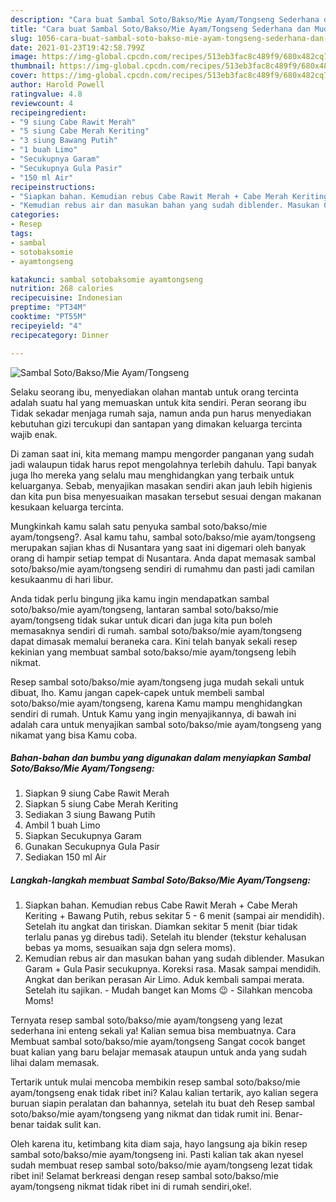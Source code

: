 ```yaml
---
description: "Cara buat Sambal Soto/Bakso/Mie Ayam/Tongseng Sederhana dan Mudah Dibuat"
title: "Cara buat Sambal Soto/Bakso/Mie Ayam/Tongseng Sederhana dan Mudah Dibuat"
slug: 1056-cara-buat-sambal-soto-bakso-mie-ayam-tongseng-sederhana-dan-mudah-dibuat
date: 2021-01-23T19:42:58.799Z
image: https://img-global.cpcdn.com/recipes/513eb3fac8c489f9/680x482cq70/sambal-sotobaksomie-ayamtongseng-foto-resep-utama.jpg
thumbnail: https://img-global.cpcdn.com/recipes/513eb3fac8c489f9/680x482cq70/sambal-sotobaksomie-ayamtongseng-foto-resep-utama.jpg
cover: https://img-global.cpcdn.com/recipes/513eb3fac8c489f9/680x482cq70/sambal-sotobaksomie-ayamtongseng-foto-resep-utama.jpg
author: Harold Powell
ratingvalue: 4.8
reviewcount: 4
recipeingredient:
- "9 siung Cabe Rawit Merah"
- "5 siung Cabe Merah Keriting"
- "3 siung Bawang Putih"
- "1 buah Limo"
- "Secukupnya Garam"
- "Secukupnya Gula Pasir"
- "150 ml Air"
recipeinstructions:
- "Siapkan bahan. Kemudian rebus Cabe Rawit Merah + Cabe Merah Keriting + Bawang Putih, rebus sekitar 5 - 6 menit (sampai air mendidih). Setelah itu angkat dan tiriskan. Diamkan sekitar 5 menit (biar tidak terlalu panas yg direbus tadi). Setelah itu blender (tekstur kehalusan bebas ya moms, sesuaikan saja dgn selera moms)."
- "Kemudian rebus air dan masukan bahan yang sudah diblender. Masukan Garam + Gula Pasir secukupnya. Koreksi rasa. Masak sampai mendidih. Angkat dan berikan perasan Air Limo. Aduk kembali sampai merata. Setelah itu sajikan. Mudah banget kan Moms 😉 Silahkan mencoba Moms!"
categories:
- Resep
tags:
- sambal
- sotobaksomie
- ayamtongseng

katakunci: sambal sotobaksomie ayamtongseng 
nutrition: 268 calories
recipecuisine: Indonesian
preptime: "PT34M"
cooktime: "PT55M"
recipeyield: "4"
recipecategory: Dinner

---
```



![Sambal Soto/Bakso/Mie Ayam/Tongseng](https://img-global.cpcdn.com/recipes/513eb3fac8c489f9/680x482cq70/sambal-sotobaksomie-ayamtongseng-foto-resep-utama.jpg)

Selaku seorang ibu, menyediakan olahan mantab untuk orang tercinta adalah suatu hal yang memuaskan untuk kita sendiri. Peran seorang ibu Tidak sekadar menjaga rumah saja, namun anda pun harus menyediakan kebutuhan gizi tercukupi dan santapan yang dimakan keluarga tercinta wajib enak.

Di zaman  saat ini, kita memang mampu mengorder panganan yang sudah jadi walaupun tidak harus repot mengolahnya terlebih dahulu. Tapi banyak juga lho mereka yang selalu mau menghidangkan yang terbaik untuk keluarganya. Sebab, menyajikan masakan sendiri akan jauh lebih higienis dan kita pun bisa menyesuaikan masakan tersebut sesuai dengan makanan kesukaan keluarga tercinta. 



Mungkinkah kamu salah satu penyuka sambal soto/bakso/mie ayam/tongseng?. Asal kamu tahu, sambal soto/bakso/mie ayam/tongseng merupakan sajian khas di Nusantara yang saat ini digemari oleh banyak orang di hampir setiap tempat di Nusantara. Anda dapat memasak sambal soto/bakso/mie ayam/tongseng sendiri di rumahmu dan pasti jadi camilan kesukaanmu di hari libur.

Anda tidak perlu bingung jika kamu ingin mendapatkan sambal soto/bakso/mie ayam/tongseng, lantaran sambal soto/bakso/mie ayam/tongseng tidak sukar untuk dicari dan juga kita pun boleh memasaknya sendiri di rumah. sambal soto/bakso/mie ayam/tongseng dapat dimasak memalui beraneka cara. Kini telah banyak sekali resep kekinian yang membuat sambal soto/bakso/mie ayam/tongseng lebih nikmat.

Resep sambal soto/bakso/mie ayam/tongseng juga mudah sekali untuk dibuat, lho. Kamu jangan capek-capek untuk membeli sambal soto/bakso/mie ayam/tongseng, karena Kamu mampu menghidangkan sendiri di rumah. Untuk Kamu yang ingin menyajikannya, di bawah ini adalah cara untuk menyajikan sambal soto/bakso/mie ayam/tongseng yang nikamat yang bisa Kamu coba.

<!--inarticleads1-->

##### Bahan-bahan dan bumbu yang digunakan dalam menyiapkan Sambal Soto/Bakso/Mie Ayam/Tongseng:

1. Siapkan 9 siung Cabe Rawit Merah
1. Siapkan 5 siung Cabe Merah Keriting
1. Sediakan 3 siung Bawang Putih
1. Ambil 1 buah Limo
1. Siapkan Secukupnya Garam
1. Gunakan Secukupnya Gula Pasir
1. Sediakan 150 ml Air




<!--inarticleads2-->

##### Langkah-langkah membuat Sambal Soto/Bakso/Mie Ayam/Tongseng:

1. Siapkan bahan. Kemudian rebus Cabe Rawit Merah + Cabe Merah Keriting + Bawang Putih, rebus sekitar 5 - 6 menit (sampai air mendidih). Setelah itu angkat dan tiriskan. Diamkan sekitar 5 menit (biar tidak terlalu panas yg direbus tadi). Setelah itu blender (tekstur kehalusan bebas ya moms, sesuaikan saja dgn selera moms).
1. Kemudian rebus air dan masukan bahan yang sudah diblender. Masukan Garam + Gula Pasir secukupnya. Koreksi rasa. Masak sampai mendidih. Angkat dan berikan perasan Air Limo. Aduk kembali sampai merata. Setelah itu sajikan. - Mudah banget kan Moms 😉 - Silahkan mencoba Moms!




Ternyata resep sambal soto/bakso/mie ayam/tongseng yang lezat sederhana ini enteng sekali ya! Kalian semua bisa membuatnya. Cara Membuat sambal soto/bakso/mie ayam/tongseng Sangat cocok banget buat kalian yang baru belajar memasak ataupun untuk anda yang sudah lihai dalam memasak.

Tertarik untuk mulai mencoba membikin resep sambal soto/bakso/mie ayam/tongseng enak tidak ribet ini? Kalau kalian tertarik, ayo kalian segera buruan siapin peralatan dan bahannya, setelah itu buat deh Resep sambal soto/bakso/mie ayam/tongseng yang nikmat dan tidak rumit ini. Benar-benar taidak sulit kan. 

Oleh karena itu, ketimbang kita diam saja, hayo langsung aja bikin resep sambal soto/bakso/mie ayam/tongseng ini. Pasti kalian tak akan nyesel sudah membuat resep sambal soto/bakso/mie ayam/tongseng lezat tidak ribet ini! Selamat berkreasi dengan resep sambal soto/bakso/mie ayam/tongseng nikmat tidak ribet ini di rumah sendiri,oke!.

